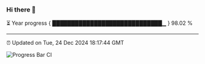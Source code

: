 ### Hi there 👋

⏳ Year progress { █████████████████████████████▁ } 98.02 %

---

⏰ Updated on Tue, 24 Dec 2024 18:17:44 GMT

![Progress Bar CI](https://github.com/liununu/liununu/workflows/Progress%20Bar%20CI/badge.svg)
